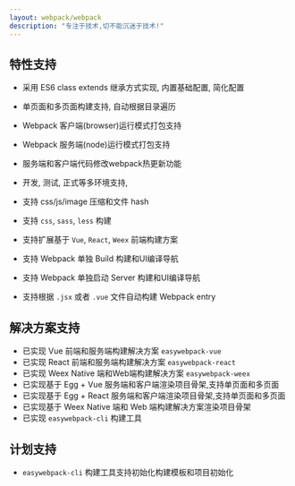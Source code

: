 ```yaml
---
layout: webpack/webpack
description: "专注于技术,切不能沉迷于技术!"
---
```


## 特性支持

- 采用 ES6 class extends 继承方式实现, 内置基础配置, 简化配置

- 单页面和多页面构建支持, 自动根据目录遍历

- Webpack 客户端(browser)运行模式打包支持

- Webpack 服务端(node)运行模式打包支持

- 服务端和客户端代码修改webpack热更新功能

- 开发, 测试, 正式等多环境支持,

- 支持 css/js/image 压缩和文件 hash

- 支持 `css`, `sass`, `less` 构建

- 支持扩展基于 `Vue`, `React`, `Weex` 前端构建方案

- 支持 Webpack 单独 Build 构建和UI编译导航

- 支持 Webpack 单独启动 Server 构建和UI编译导航 

- 支持根据 `.jsx` 或者 `.vue` 文件自动构建 Webpack entry 

## 解决方案支持

- 已实现 Vue 前端和服务端构建解决方案 `easywebpack-vue`
- 已实现 React 前端和服务端构建解决方案 `easywebpack-react`
- 已实现 Weex Native 端和Web端构建解决方案 `easywebpack-weex`
- 已实现基于 Egg + Vue 服务端和客户端渲染项目骨架,支持单页面和多页面
- 已实现基于 Egg + React 服务端和客户端渲染项目骨架,支持单页面和多页面
- 已实现基于 Weex Native 端和 Web 端构建解决方案渲染项目骨架
- 已实现 `easywebpack-cli` 构建工具

## 计划支持

- `easywebpack-cli` 构建工具支持初始化构建模板和项目初始化
